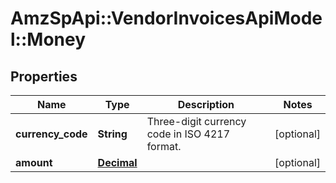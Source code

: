 # AmzSpApi::VendorInvoicesApiModel::Money

## Properties
Name | Type | Description | Notes
------------ | ------------- | ------------- | -------------
**currency_code** | **String** | Three-digit currency code in ISO 4217 format. | [optional] 
**amount** | [**Decimal**](Decimal.md) |  | [optional] 

